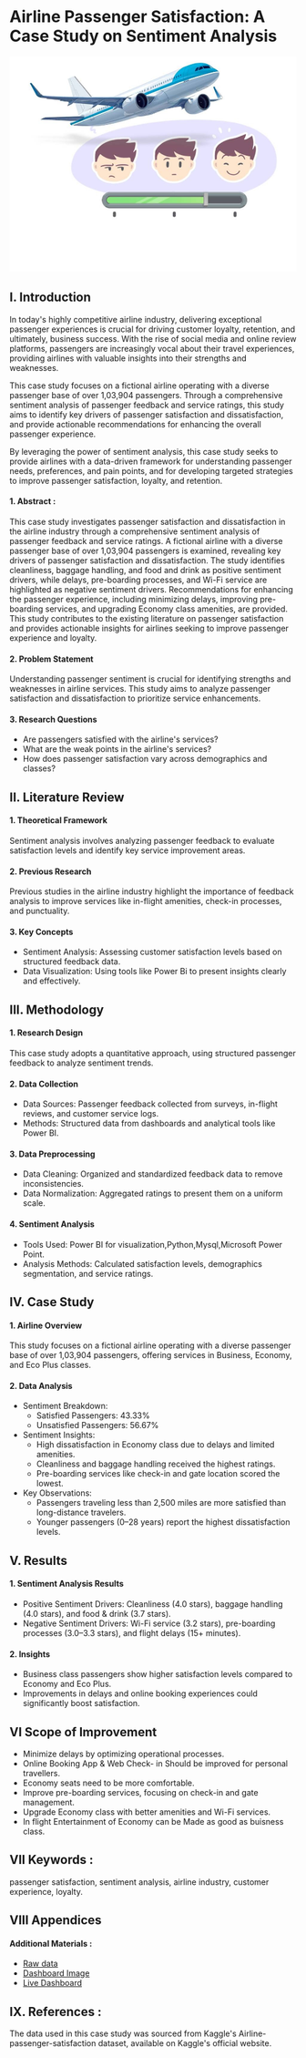 # Airline Passenger Satisfaction: A Case Study on Sentiment Analysis
![image](https://github.com/Vishwastanwar/CaseStudy_Airlines_Passengers_Sentiment_Analysis/blob/main/images.jpeg)
## I. Introduction
In today's highly competitive airline industry, delivering exceptional passenger experiences is crucial for driving customer loyalty, retention, and ultimately, business success. With the rise of social media and online review platforms, passengers are increasingly vocal about their travel experiences, providing airlines with valuable insights into their strengths and weaknesses.

This case study focuses on a fictional airline operating with a diverse passenger base of over 1,03,904 passengers. Through a comprehensive sentiment analysis of passenger feedback and service ratings, this study aims to identify key drivers of passenger satisfaction and dissatisfaction, and provide actionable recommendations for enhancing the overall passenger experience.

By leveraging the power of sentiment analysis, this case study seeks to provide airlines with a data-driven framework for understanding passenger needs, preferences, and pain points, and for developing targeted strategies to improve passenger satisfaction, loyalty, and retention. 

#### 1. Abstract :
This case study investigates passenger satisfaction and dissatisfaction in the airline industry through a comprehensive sentiment analysis of passenger feedback and service ratings. A fictional airline with a diverse passenger base of over 1,03,904 passengers is examined, revealing key drivers of passenger satisfaction and dissatisfaction. The study identifies cleanliness, baggage handling, and food and drink as positive sentiment drivers, while delays, pre-boarding processes, and Wi-Fi service are highlighted as negative sentiment drivers. Recommendations for enhancing the passenger experience, including minimizing delays, improving pre-boarding services, and upgrading Economy class amenities, are provided. This study contributes to the existing literature on passenger satisfaction and provides actionable insights for airlines seeking to improve passenger experience and loyalty.

#### 2. Problem Statement
Understanding passenger sentiment is crucial for identifying strengths and weaknesses in airline services. This study aims to analyze passenger satisfaction and dissatisfaction to prioritize service enhancements.

#### 3. Research Questions
- Are passengers satisfied with the airline's services?
- What are the weak points in the airline's services?
- How does passenger satisfaction vary across demographics and classes?

## II. Literature Review
#### 1. Theoretical Framework
Sentiment analysis involves analyzing passenger feedback to evaluate satisfaction levels and identify key service improvement areas.

#### 2. Previous Research
Previous studies in the airline industry highlight the importance of feedback analysis to improve services like in-flight amenities, check-in processes, and punctuality.

#### 3. Key Concepts
- Sentiment Analysis: Assessing customer satisfaction levels based on structured feedback data.
- Data Visualization: Using tools like Power Bi to present insights clearly and effectively.
## III. Methodology
#### 1. Research Design
This case study adopts a quantitative approach, using structured passenger feedback to analyze sentiment trends.

#### 2. Data Collection
- Data Sources: Passenger feedback collected from surveys, in-flight reviews, and customer service logs.
- Methods: Structured data from dashboards and analytical tools like Power BI.
#### 3. Data Preprocessing
- Data Cleaning: Organized and standardized feedback data to remove inconsistencies.
- Data Normalization: Aggregated ratings to present them on a uniform scale.
#### 4. Sentiment Analysis
- Tools Used: Power BI for visualization,Python,Mysql,Microsoft Power Point.
- Analysis Methods: Calculated satisfaction levels, demographics segmentation, and service ratings.

## IV. Case Study
#### 1. Airline Overview
This study focuses on a fictional airline operating with a diverse passenger base of over 1,03,904 passengers, offering services in Business, Economy, and Eco Plus classes.

#### 2. Data Analysis
- Sentiment Breakdown:
  - Satisfied Passengers: 43.33%
  - Unsatisfied Passengers: 56.67%
- Sentiment Insights:
  - High dissatisfaction in Economy class due to delays and limited amenities.
  - Cleanliness and baggage handling received the highest ratings.
  - Pre-boarding services like check-in and gate location scored the lowest.
- Key Observations:
  - Passengers traveling less than 2,500 miles are more satisfied than long-distance travelers.
  - Younger passengers (0–28 years) report the highest dissatisfaction levels.
## V. Results
#### 1. Sentiment Analysis Results
- Positive Sentiment Drivers: Cleanliness (4.0 stars), baggage handling (4.0 stars), and food & drink (3.7 stars).
- Negative Sentiment Drivers: Wi-Fi service (3.2 stars), pre-boarding processes (3.0–3.3 stars), and flight delays (15+ minutes).
#### 2. Insights
- Business class passengers show higher satisfaction levels compared to Economy and Eco Plus.
- Improvements in delays and online booking experiences could significantly boost satisfaction.
## VI Scope of Improvement
- Minimize delays by optimizing operational processes.
- Online Booking App & Web  Check- in Should be improved for personal travellers.
- Economy seats need to be more comfortable.
- Improve pre-boarding services, focusing on check-in and gate management.
- Upgrade Economy class with better amenities and Wi-Fi services.
-  In flight Entertainment of Economy can be Made as good as buisness class.

## VII Keywords :
passenger satisfaction, sentiment analysis, airline industry, customer experience, loyalty.

## VIII  Appendices 
#### Additional Materials : 
- [Raw data](https://github.com/Vishwastanwar/CaseStudy_Airlines_Passengers_Sentiment_Analysis/blob/main/Airlines.csv)
- [Dashboard Image](https://github.com/Vishwastanwar/CaseStudy_Airlines_Passengers_Sentiment_Analysis/blob/main/Dashboard_Image.png)
- [Live Dashboard](https://app.powerbi.com/groups/me/reports/34cf0273-0765-4110-bfbf-e7f984f44f4a/36e91cbc101593036b45?experience=power-bi)

## IX. References :
The data used in this case study was sourced from Kaggle's Airline-passenger-satisfaction dataset, available on Kaggle's official website.
